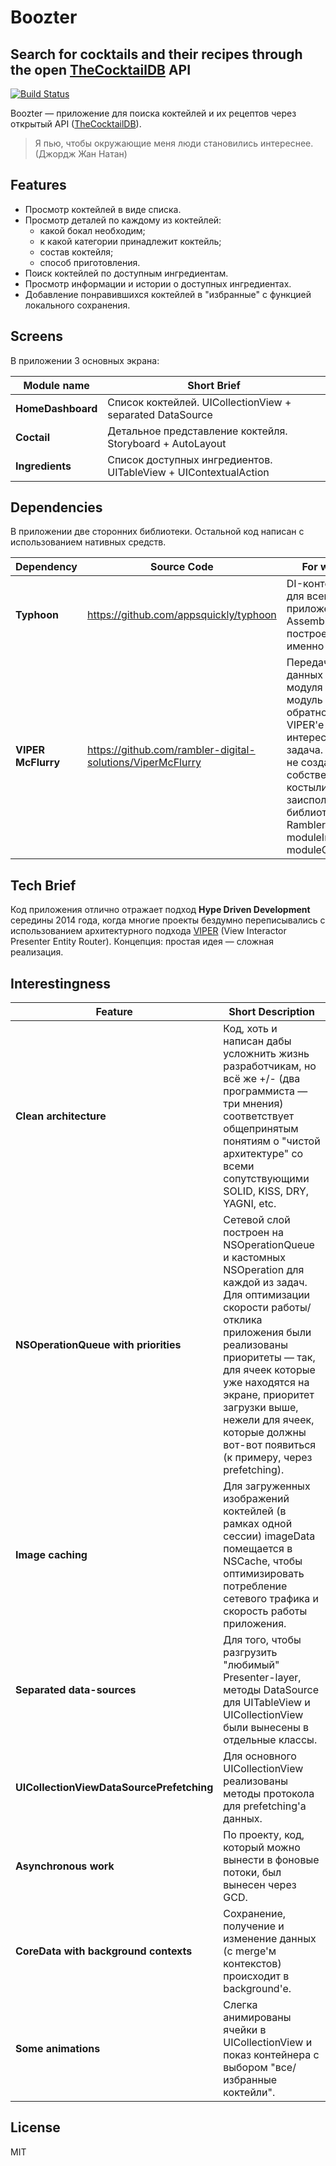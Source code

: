 # Boozter
## Search for cocktails and their recipes through the open [TheCocktailDB](https://www.thecocktaildb.com) API

[![Build Status](https://travis-ci.org/joemccann/dillinger.svg?branch=master)](https://travis-ci.org/joemccann/dillinger)

Boozter — приложение для поиска коктейлей и их рецептов через открытый API ([TheCocktailDB](https://www.thecocktaildb.com)).

> Я пью, чтобы окружающие меня люди становились интереснее. (Джордж Жан Натан)

## Features

- Просмотр коктейлей в виде списка.
- Просмотр деталей по каждому из коктейлей: 
  - какой бокал необходим;
  - к какой категории принадлежит коктейль;
  - состав коктейля;
  - способ приготовления.
- Поиск коктейлей по доступным ингредиентам.
- Просмотр информации и истории о доступных ингредиентах.
- Добавление понравившихся коктейлей в "избранные" с функцией локального сохранения.

## Screens

В приложении 3 основных экрана:

| Module name | Short Brief |
| ------ | ------ |
| **HomeDashboard** | Список коктейлей. UICollectionView + separated DataSource |
| **Coctail** | Детальное представление коктейля. Storyboard + AutoLayout |
| **Ingredients** | Список доступных ингредиентов. UITableView + UIContextualAction |


## Dependencies

В приложении две сторонних библиотеки. Остальной код написан с использованием нативных средств.

| Dependency | Source Code | For what? |
| ------ | ------ | ------ |
| **Typhoon** | https://github.com/appsquickly/typhoon | DI-контейнер для всего приложения. Assembly-layer построен именно на нём. |
| **VIPER McFlurry** | https://github.com/rambler-digital-solutions/ViperMcFlurry | Передача данных с модуля на модуль и обратно в VIPER'е — интересная задача. Чтобы не создавать собственные костыли, была заиспользована библиотека от Rambler с moduleInput и moduleOutput. |

## Tech Brief

Код приложения отлично отражает подход **Hype Driven Development** середины 2014 года, когда многие проекты бездумно переписывались с использованием архитектурного подхода [VIPER](https://www.objc.io/issues/13-architecture/viper/) (View Interactor Presenter Entity Router). Концепция: простая идея — сложная реализация.

## Interestingness

| Feature | Short Description |
| ------ | ------ |
| **Clean architecture** | Код, хоть и написан дабы усложнить жизнь разработчикам, но всё же +/- (два программиста — три мнения) соответствует общепринятым понятиям о "чистой архитектуре" со всеми сопутствующими SOLID, KISS, DRY, YAGNI, etc. |
| **NSOperationQueue with priorities** | Сетевой слой построен на NSOperationQueue и кастомных NSOperation для каждой из задач. Для оптимизации скорости работы/отклика приложения были реализованы приоритеты — так, для ячеек которые уже находятся на экране, приоритет загрузки выше, нежели для ячеек, которые должны вот-вот появиться (к примеру, через prefetching). |
| **Image caching** | Для загруженных изображений коктейлей (в рамках одной сессии) imageData помещается в NSCache, чтобы оптимизировать потребление сетевого трафика и скорость работы приложения. |
| **Separated data-sources** | Для того, чтобы разгрузить "любимый" Presenter-layer, методы DataSource для UITableView и UICollectionView были вынесены в отдельные классы. |
| **UICollectionViewDataSourcePrefetching** | Для основного UICollectionView реализованы методы протокола для prefetching'а данных. |
| **Asynchronous work** | По проекту, код, который можно вынести в фоновые потоки, был вынесен через GCD. |
| **CoreData with background contexts** | Сохранение, получение и изменение данных (с merge'м контекстов) происходит в background'е. |
| **Some animations** | Слегка анимированы ячейки в UICollectionView и показ контейнера с выбором "все/избранные коктейли". |

## License

MIT
